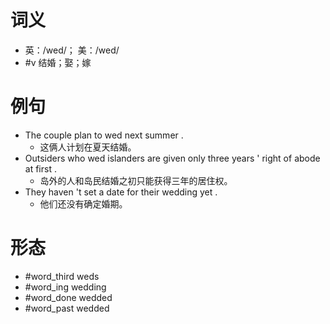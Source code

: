 # 词义
- 英：/wed/； 美：/wed/
- #v 结婚；娶；嫁
# 例句
- The couple plan to wed next summer .
	- 这俩人计划在夏天结婚。
- Outsiders who wed islanders are given only three years ' right of abode at first .
	- 岛外的人和岛民结婚之初只能获得三年的居住权。
- They haven 't set a date for their wedding yet .
	- 他们还没有确定婚期。
# 形态
- #word_third weds
- #word_ing wedding
- #word_done wedded
- #word_past wedded
